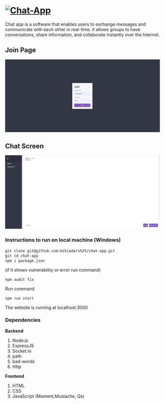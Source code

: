 # [![Chat-App](https://img.shields.io/badge/-MyPage-232323?style=flat-square&logo=Github&logoColor=white&link=https://mikiadarsh25.github.io/test.github.io/)](https://chat.joblessguy.engineer/)
Chat app is a software that enables users to exchange messages and communicate with each other in real-time. It allows groups to have conversations, share information, and collaborate instantly over the Internet.

## Join Page

<img src="https://github.com/mikiadarsh25/chat-app/blob/810432c4b59d5e3a5ad68ddc97268454992f120e/Img/chat-app%20join.png" >

## Chat Screen
<img src="https://github.com/mikiadarsh25/chat-app/blob/810432c4b59d5e3a5ad68ddc97268454992f120e/Img/chat-app%20mainScreen.png" >




### Instructions to run on local machine (Windows)

    git clone git@github.com:mikiadarsh25/chat-app.git
    git cd chat-app
    npm i package.json
    
(if it shows vulnerability or error run command)

    npm audit fix

Run command 

    npm run start

The website is running at localhost:3000

### Dependencies
**Backend**
1. NodeJs
2. ExpressJS
3. Socket.io
4. path
5. bad-words
6. Http

**Frontend**
1. HTML
2. CSS
3. JavaScript (Moment,Mustache, Qs)
